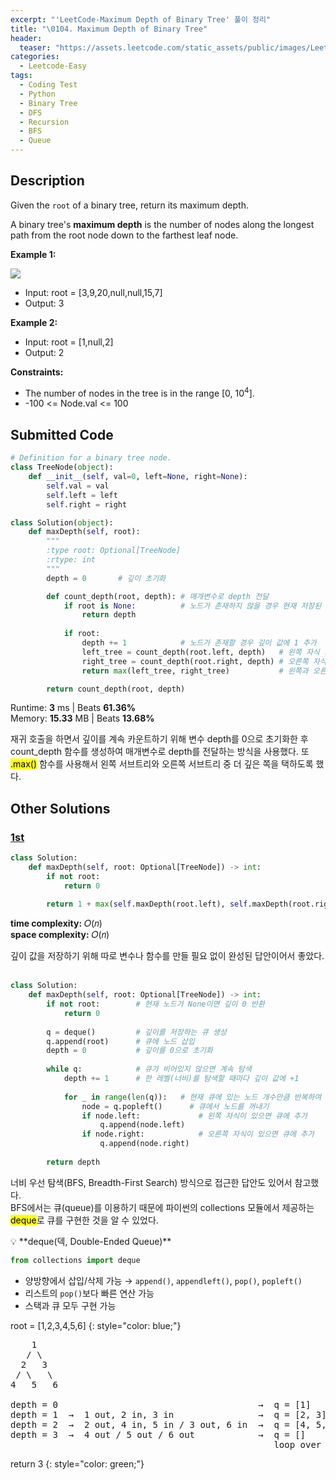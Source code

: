 ```yaml
---
excerpt: "'LeetCode-Maximum Depth of Binary Tree' 풀이 정리"
title: "\0104. Maximum Depth of Binary Tree"
header:
  teaser: "https://assets.leetcode.com/static_assets/public/images/LeetCode_Sharing.png"
categories:
  - Leetcode-Easy
tags:
  - Coding Test
  - Python
  - Binary Tree
  - DFS
  - Recursion
  - BFS
  - Queue
---
```


## <i class="fa-solid fa-file-lines"></i> Description

Given the `root` of a binary tree, return its maximum depth.

A binary tree's **maximum depth** is the number of nodes along the longest path from the root node down to the farthest leaf node.

**Example 1:**

![](https://assets.leetcode.com/uploads/2020/11/26/tmp-tree.jpg)

- Input: root = [3,9,20,null,null,15,7]
- Output: 3

**Example 2:**

- Input: root = [1,null,2]
- Output: 2

**Constraints:**

- The number of nodes in the tree is in the range [0, 10<sup>4</sup>].
- -100 <= Node.val <= 100

## <i class="fa-solid fa-cloud-arrow-up"></i> Submitted Code

```python
# Definition for a binary tree node.
class TreeNode(object):
    def __init__(self, val=0, left=None, right=None):
        self.val = val
        self.left = left
        self.right = right

class Solution(object):
    def maxDepth(self, root):
        """
        :type root: Optional[TreeNode]
        :rtype: int
        """
        depth = 0       # 깊이 초기화

        def count_depth(root, depth): # 매개변수로 depth 전달
            if root is None:          # 노드가 존재하지 않을 경우 현재 저장된 깊이 값 그대로 반환
                return depth
            
            if root:
                depth += 1            # 노드가 존재할 경우 깊이 값에 1 추가
                left_tree = count_depth(root.left, depth)   # 왼쪽 자식 노드에서 재귀 호출
                right_tree = count_depth(root.right, depth) # 오른쪽 자식 노드에서 재귀 호출
                return max(left_tree, right_tree)           # 왼쪽과 오른쪽 중 더 큰 깊이 값 반환

        return count_depth(root, depth)
```
<i class="fa-solid fa-clock"></i> Runtime: **3** ms \| Beats **61.36%**    
<i class="fa-solid fa-memory"></i> Memory: **15.33** MB \| Beats **13.68%**

재귀 호출을 하면서 깊이를 계속 카운트하기 위해 변수 depth를 0으로 초기화한 후 count_depth 함수를 생성하여 매개변수로 depth를 전달하는 방식을 사용했다. 또 <mark>.max()</mark> 함수를 사용해서 왼쪽 서브트리와 오른쪽 서브트리 중 더 깊은 쪽을 택하도록 했다.

## <i class="fa-solid fa-flask"></i> Other Solutions

### <a href="https://leetcode.com/problems/maximum-depth-of-binary-tree/solutions/6093733/video-dfs-and-bfs-solution-by-niits-4hmi/" target="_blank">1st</a>

```python
class Solution:
    def maxDepth(self, root: Optional[TreeNode]) -> int:
        if not root:
            return 0
        
        return 1 + max(self.maxDepth(root.left), self.maxDepth(root.right))
```
<i class="fa-solid fa-clock"></i> **time complexity:** 𝑂(𝑛)    
<i class="fa-solid fa-memory"></i> **space complexity:** 𝑂(𝑛)           

깊이 값을 저장하기 위해 따로 변수나 함수를 만들 필요 없이 완성된 답안이어서 좋았다.   
<br>

```python
class Solution:
    def maxDepth(self, root: Optional[TreeNode]) -> int:
        if not root:        # 현재 노드가 None이면 깊이 0 반환
            return 0
        
        q = deque()         # 깊이를 저장하는 큐 생성
        q.append(root)      # 큐에 노드 삽입
        depth = 0           # 깊이를 0으로 초기화
        
        while q:            # 큐가 비어있지 않으면 계속 탐색
            depth += 1      # 한 레벨(너비)를 탐색할 때마다 깊이 값에 +1
            
            for _ in range(len(q)):   # 현재 큐에 있는 노드 개수만큼 반복하여 해당 레벨의 모든 노드 처리
                node = q.popleft()      # 큐에서 노드를 꺼내기
                if node.left:             # 왼쪽 자식이 있으면 큐에 추가
                    q.append(node.left)   
                if node.right:            # 오른쪽 자식이 있으면 큐에 추가
                    q.append(node.right)  
        
        return depth        
```
너비 우선 탐색(BFS, Breadth-First Search) 방식으로 접근한 답안도 있어서 참고했다.   
BFS에서는 큐(queue)를 이용하기 때문에 파이썬의 collections 모듈에서 제공하는 <mark>deque</mark>로 큐를 구현한 것을 알 수 있었다.

<div class="notice--info" markdown="1">
💡 **deque(덱, Double-Ended Queue)**

```python
from collections import deque
```

- 양방향에서 삽입/삭제 가능 → `append()`, `appendleft()`, `pop()`, `popleft()`
- 리스트의 `pop()`보다 빠른 연산 가능
- 스택과 큐 모두 구현 가능
</div>

root = [1,2,3,4,5,6]
{: style="color: blue;"}

<pre>
    1
   / \
  2   3
 / \   \
4   5   6

depth = 0                                      →  q = [1]
depth = 1  →  1 out, 2 in, 3 in                →  q = [2, 3]
depth = 2  →  2 out, 4 in, 5 in / 3 out, 6 in  →  q = [4, 5, 6]
depth = 3  →  4 out / 5 out / 6 out            →  q = []
                                                  loop over
</pre>

return 3
{: style="color: green;"}